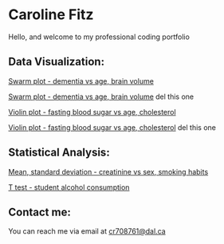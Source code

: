 # Caroline Fitz

Hello, and welcome to my professional coding portfolio

## Data Visualization:
[Swarm plot - dementia vs age, brain volume](Alzheimer_s_MRI.md)

[Swarm plot - dementia vs age, brain volume](Alzheimer's_MRI.md) del this one

[Violin plot - fasting blood sugar vs age, cholesterol](FBS_age_cholesterol.ipynb)

[Violin plot - fasting blood sugar vs age, cholesterol](FBS_vs_Age_and_Cholesterol.md) del this one

## Statistical Analysis:

[Mean, standard deviation - creatinine vs sex, smoking habits](Heart_Failure.md)

[T test - student alcohol consumption](Student_Alcohol.md)

## Contact me:
You can reach me via email at
[cr708761@dal.ca](mailto:cr708761@dal.ca)
